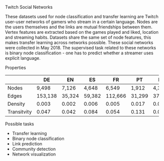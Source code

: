 Twitch Social Networks


These datasets used for node classification and transfer learning are Twitch 
user-user networks of gamers who stream in a certain language. Nodes are the users themselves and the links are mutual friendships between them. Vertex features are extracted based on the games played and liked, location and streaming habits. Datasets share the same set of node features, this makes transfer learning across networks possible. These social networks were collected in May 2018. The supervised task related to these networks is binary node classification - one has to predict whether a streamer uses explicit language.

Properties


|   | DE  | EN  | ES  | FR  | PT  | RU  |
|---|---|---|---|---|---|---|
| Nodes |9,498   | 7,126  |  4,648 |6,549   | 1,912  |  4,385 |
| Edges | 153,138  |35,324 |  59,382 |112,666   | 31,299  |  37,304 |
| Density |  0.003 | 0.002  | 0.006 | 0.005   | 0.017  |  0.004 |
| Transitvity | 0.047| 0.042 | 0.084 |0.054   | 0.131  |  0.049 |

Possible tasks

- Transfer learning
- Binary node classification
- Link prediction
- Community detection
- Network visualization
